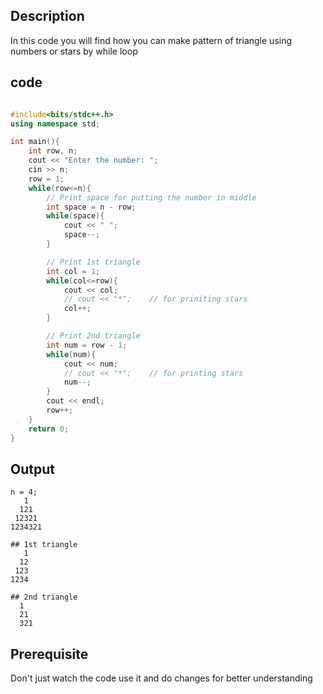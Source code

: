 ## Description
In this code you will find how you can make pattern of triangle using numbers or stars by while loop

## code 
```cpp

#include<bits/stdc++.h>
using namespace std;

int main(){
    int row, n;
    cout << "Enter the number: ";
    cin >> n;
    row = 1;
    while(row<=n){
        // Print space for putting the number in middle
        int space = n - row;
        while(space){
            cout << " ";
            space--;
        }

        // Print 1st triangle
        int col = 1;
        while(col<=row){
            cout << col;
            // cout << "*";    // for priniting stars
            col++;
        }

        // Print 2nd triangle
        int num = row - 1;
        while(num){
            cout << num;
            // cout << "*";    // for printing stars
            num--;
        }
        cout << endl;
        row++;
    }
    return 0;
}
```

## Output
```
n = 4;
   1   
  121
 12321 
1234321

## 1st triangle
   1
  12
 123
1234

## 2nd triangle
  1
  21
  321
```

## Prerequisite 
Don't just watch the code use it and do changes for better understanding